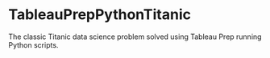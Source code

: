 # TableauPrepPythonTitanic
The classic Titanic data science problem solved using Tableau Prep running Python scripts.
